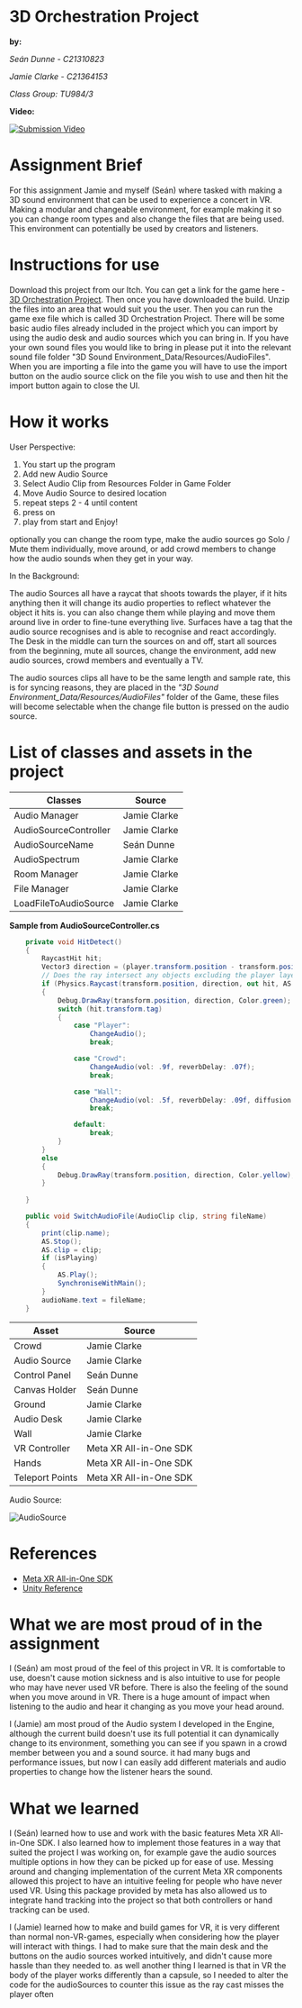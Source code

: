 # 3D Orchestration Project

**by:**

*Seán Dunne - C21310823*

*Jamie Clarke - C21364153*

*Class Group: TU984/3*

**Video:**

[![Submission Video](https://drive.google.com/uc?export=view&id=13_yBFS2up6_f5GjiGcvf7JHOdbvVqdiF)](https://www.youtube.com/watch?v=EF6ugf2otz8)

# Assignment Brief

For this assignment Jamie and myself (Seán) where tasked with making a 3D sound environment that can be used to experience a concert in VR. Making a modular and changeable environment, for example making it so you can change room types and also change the files that are being used. This environment can potentially be used by creators and listeners.

# Instructions for use

Download this project from our Itch. You can get a link for the game here - [3D Orchestration Project](https://youtu.be/qWNQUvIk954). Then once you have downloaded the build. Unzip the files into an area that would suit you the user. Then you can run the game exe file which is called 3D Orchestration Project. There will be some basic audio files already included in the project which you can import by using the audio desk and audio sources which you can bring in. If you have your own sound files you would like to bring in please put it into the relevant sound file folder "3D Sound Environment_Data/Resources/AudioFiles". When you are importing a file into the game you will have to use the import button on the audio source click on the file you wish to use and then hit the import button again to close the UI.

# How it works

User Perspective:
1. You start up the program
2. Add new Audio Source
3. Select Audio Clip from Resources Folder in Game Folder
4. Move Audio Source to desired location
5. repeat steps 2 - 4 until content
6. press on
7. play from start and Enjoy!

optionally you can change the room type, make the audio sources go Solo / Mute them individually, move around, or add crowd members to change how the audio sounds when they get in your way.

In the Background:

The audio Sources all have a raycat that shoots towards the player, if it hits anything then it will change its audio properties to reflect whatever the object it hits is. you can also change them while playing and move them around live in order to fine-tune everything live.
Surfaces have a tag that the audio source recognises and is able to recognise and react accordingly.
The Desk in the middle can turn the sources on and off, start all sources from the beginning, mute all sources, change the environment, add new audio sources, crowd members and eventually a TV.

The audio sources clips all have to be the same length and sample rate, this is for syncing reasons, they are placed in the *"3D Sound Environment_Data/Resources/AudioFiles"* folder of the Game, these files will become selectable when the change file button is pressed on the audio source.

# List of classes and assets in the project

| Classes | Source |
|-----------|-----------|
| Audio Manager | Jamie Clarke |
| AudioSourceController  | Jamie Clarke |
| AudioSourceName | Seán Dunne |
| AudioSpectrum | Jamie Clarke |
| Room Manager  | Jamie Clarke |
| File Manager  | Jamie Clarke |
| LoadFileToAudioSource  | Jamie Clarke |

**Sample from AudioSourceController.cs**
``` C#
    private void HitDetect()
    {
        RaycastHit hit;
        Vector3 direction = (player.transform.position - transform.position).normalized;
        // Does the ray intersect any objects excluding the player layer
        if (Physics.Raycast(transform.position, direction, out hit, AS.maxDistance))
        {
            Debug.DrawRay(transform.position, direction, Color.green);
            switch (hit.transform.tag)
            {
                case "Player":
                    ChangeAudio();
                    break;

                case "Crowd":
                    ChangeAudio(vol: .9f, reverbDelay: .07f);
                    break;

                case "Wall":
                    ChangeAudio(vol: .5f, reverbDelay: .09f, diffusion: 50, decayHFRatio: 1);
                    break;

                default:
                    break;
            }
        }
        else
        {
            Debug.DrawRay(transform.position, direction, Color.yellow);
        }
        
    }

    public void SwitchAudioFile(AudioClip clip, string fileName)
    {
        print(clip.name);
        AS.Stop();
        AS.clip = clip;
        if (isPlaying)
        {
            AS.Play();
            SynchroniseWithMain();
        }
        audioName.text = fileName;
    }
```

| Asset| Source |
|-----------|-----------|
| Crowd  | Jamie Clarke  |
| Audio Source  | Jamie Clarke  |
| Control Panel | Seán Dunne |
| Canvas Holder | Seán Dunne |
| Ground | Jamie Clarke |
| Audio Desk | Jamie Clarke  |
| Wall  | Jamie Clarke  |
| VR Controller | Meta XR All-in-One SDK  |
| Hands | Meta XR All-in-One SDK |
| Teleport Points | Meta XR All-in-One SDK |


Audio Source:

![AudioSource](https://imgur.com/87o76yT.png)

# References

* [Meta XR All-in-One SDK](https://assetstore.unity.com/packages/tools/integration/meta-xr-all-in-one-sdk-269657)
* [Unity Reference](https://docs.unity3d.com/ScriptReference/)

# What we are most proud of in the assignment

I (Seán) am most proud of the feel of this project in VR. It is comfortable to use, doesn't cause motion sickness and is also intuitive to use for people who may have never used VR before. There is also the feeling of the sound when you move around in VR. There is a huge amount of impact when listening to the audio and hear it changing as you move your head around.

I (Jamie) am most proud of the Audio system I developed in the Engine, although the current build doesn't use its full potential it can dynamically change to its environment, something you can see if you spawn in a crowd member between you and a sound source. it had many bugs and performance issues, but now I can easily add different materials and audio properties to change how the listener hears the sound.


# What we learned

I (Seán) learned how to use and work with the basic features Meta XR All-in-One SDK. I also learned how to implement those features in a way that suited the project I was working on, for example gave the audio sources multiple options in how they can be picked up for ease of use. Messing around and changing implementation of the current Meta XR components allowed this project to have an intuitive feeling for people who have never used VR. Using this package provided by meta has also allowed us to integrate hand tracking into the project so that both controllers or hand tracking can be used.

I (Jamie) learned how to make and build games for VR, it is very different than normal non-VR-games, especially when considering how the player will interact with things. I had to make sure that the main desk and the buttons on the audio sources worked intuitively, and didn't cause more hassle than they needed to. as well another thing I learned is that in VR the body of the player works differently than a capsule, so I needed to alter the code for the audioSources to counter this issue as the ray cast misses the player often

